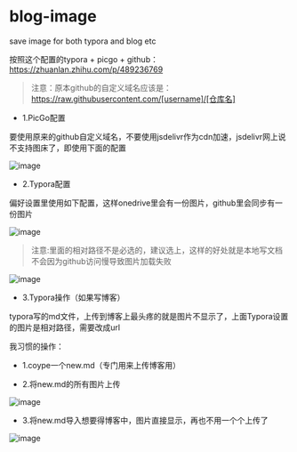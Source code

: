 # blog-image
save image for both typora and blog etc

按照这个配置的typora + picgo + github：https://zhuanlan.zhihu.com/p/489236769

> 注意：原本github的自定义域名应该是：https://raw.githubusercontent.com/[username]/[仓库名]

- 1.PicGo配置

要使用原来的github自定义域名，不要使用jsdelivr作为cdn加速，jsdelivr网上说不支持图床了，即使用下面的配置

![image](https://user-images.githubusercontent.com/105898532/169507338-332344f4-297a-4bfe-a9a0-18aa75e81bbf.png)

- 2.Typora配置

偏好设置里使用如下配置，这样onedrive里会有一份图片，github里会同步有一份图片

![image](https://user-images.githubusercontent.com/105898532/169624272-200b3c97-cb99-4522-8645-86ca94466dee.png)

> 注意:里面的相对路径不是必选的，建议选上，这样的好处就是本地写文档不会因为github访问慢导致图片加载失败

![image](https://user-images.githubusercontent.com/105898532/169625033-472e8c00-dddf-456a-9b01-3e16dfe8ad64.png)


- 3.Typora操作（如果写博客）

typora写的md文件，上传到博客上最头疼的就是图片不显示了，上面Typora设置的图片是相对路径，需要改成url

我习惯的操作：

- 1.coype一个new.md（专门用来上传博客用）

- 2.将new.md的所有图片上传

![image](https://user-images.githubusercontent.com/105898532/169624154-61f09616-a0c7-4a34-ab2e-e81b0ef684f6.png)

- 3.将new.md导入想要得博客中，图片直接显示，再也不用一个个上传了

![image](https://user-images.githubusercontent.com/105898532/169625063-018fe8af-1b36-4c96-bc64-7c23d96b1014.png)



